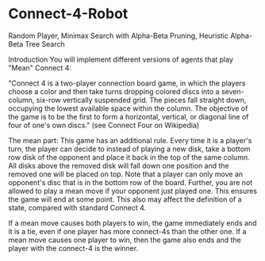 # Connect-4-Robot
Random Player, Minimax Search with Alpha-Beta Pruning, Heuristic Alpha-Beta Tree Search

Introduction
You will implement different versions of agents that play "Mean" Connect 4:

"Connect 4 is a two-player connection board game, in which the players choose a color and then take turns dropping colored discs into a seven-column, six-row vertically suspended grid. The pieces fall straight down, occupying the lowest available space within the column. The objective of the game is to be the first to form a horizontal, vertical, or diagonal line of four of one's own discs." (see Connect Four on Wikipedia)

The mean part: This game has an additional rule. Every time it is a player's turn, the player can decide to instead of playing a new disk, take a bottom row disk of the opponent and place it back in the top of the same column. All disks above the removed disk will fall down one position and the removed one will be placed on top. Note that a player can only move an opponent's disc that is in the bottom row of the board. Further, you are not allowed to play a mean move if your opponent just played one. This ensures the game will end at some point. This also may affect the definition of a state, compared with standard Connect 4.

If a mean move causes both players to win, the game immediately ends and it is a tie, even if one player has more connect-4s than the other one. If a mean move causes one player to win, then the game also ends and the player with the connect-4 is the winner.
